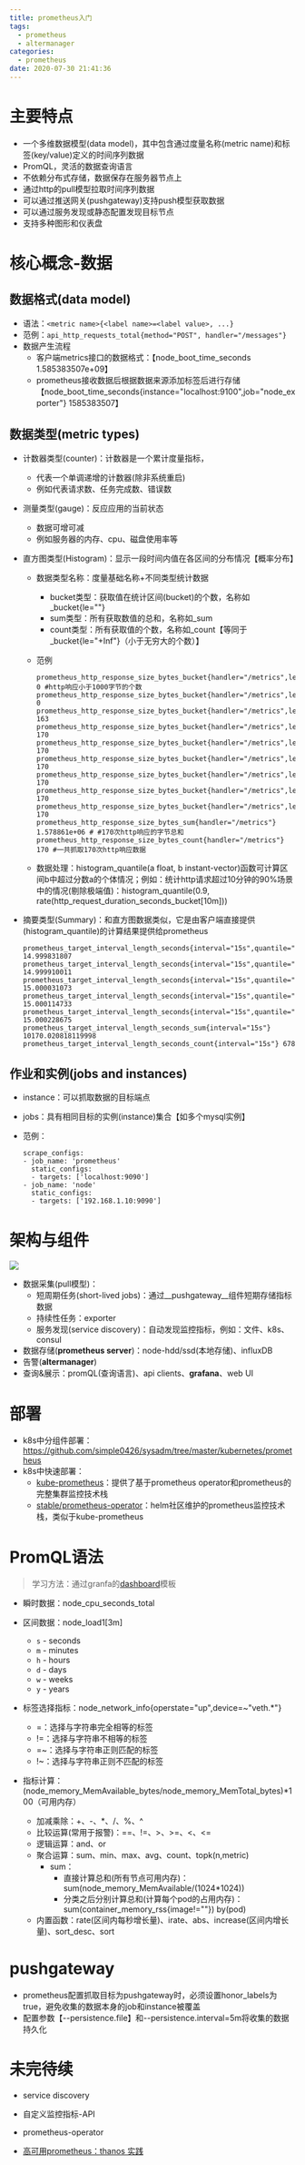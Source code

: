 ```yaml
---
title: prometheus入门
tags:
  - prometheus
  - altermanager
categories:
  - prometheus
date: 2020-07-30 21:41:36
---
```



# 主要特点

* 一个多维数据模型(data model)，其中包含通过度量名称(metric name)和标签(key/value)定义的时间序列数据
* PromQL，灵活的数据查询语言
* 不依赖分布式存储，数据保存在服务器节点上
* 通过http的pull模型拉取时间序列数据
* 可以通过推送网关(pushgateway)支持push模型获取数据
* 可以通过服务发现或静态配置发现目标节点
* 支持多种图形和仪表盘

# 核心概念-数据

## 数据格式(data model)

* 语法：`<metric name>{<label name>=<label value>, ...}`
* 范例：`api_http_requests_total{method="POST", handler="/messages"}`
* 数据产生流程
  * 客户端metrics接口的数据格式：【node_boot_time_seconds 1.585383507e+09】
  * prometheus接收数据后根据数据来源添加标签后进行存储【node_boot_time_seconds{instance="localhost:9100",job="node_exporter"}  1585383507】

## 数据类型(metric types)

* 计数器类型(counter)：计数器是一个累计度量指标，

  * 代表一个单调递增的计数器(除非系统重启)
  * 例如代表请求数、任务完成数、错误数

* 测量类型(gauge)：反应应用的当前状态

  * 数据可增可减
  * 例如服务器的内存、cpu、磁盘使用率等

* 直方图类型(Histogram)：显示一段时间内值在各区间的分布情况【概率分布】

  * 数据类型名称：度量基础名称+不同类型统计数据

    * bucket类型：获取值在统计区间(bucket)的个数，名称如<basename>_bucket{le="<upper inclusive bound>"}
    * sum类型：所有获取数值的总和，名称如<basename>_sum
    * count类型：所有获取值的个数，名称如<basename>_count【等同于<basename>_bucket{le="+Inf"}（小于无穷大的个数）】

  * 范例

    ```
    prometheus_http_response_size_bytes_bucket{handler="/metrics",le="100"} 0 #http响应小于1000字节的个数
    prometheus_http_response_size_bytes_bucket{handler="/metrics",le="1000"} 0 
    prometheus_http_response_size_bytes_bucket{handler="/metrics",le="10000"} 163
    prometheus_http_response_size_bytes_bucket{handler="/metrics",le="100000"} 170
    prometheus_http_response_size_bytes_bucket{handler="/metrics",le="1e+06"} 170
    prometheus_http_response_size_bytes_bucket{handler="/metrics",le="1e+07"} 170
    prometheus_http_response_size_bytes_bucket{handler="/metrics",le="1e+08"} 170
    prometheus_http_response_size_bytes_bucket{handler="/metrics",le="1e+09"} 170
    prometheus_http_response_size_bytes_bucket{handler="/metrics",le="+Inf"} 170
    prometheus_http_response_size_bytes_sum{handler="/metrics"} 1.578861e+06 # #170次http响应的字节总和
    prometheus_http_response_size_bytes_count{handler="/metrics"} 170 #一共抓取170次http响应数据
    ```

  * 数据处理：histogram_quantile(a float, b instant-vector)函数可计算区间b中超过分数a的个体情况；例如：统计http请求超过10分钟的90%场景中的情况(剔除极端值)：histogram_quantile(0.9, rate(http_request_duration_seconds_bucket[10m]))

* 摘要类型(Summary)：和直方图数据类似，它是由客户端直接提供(histogram_quantile)的计算结果提供给prometheus

  ```
  prometheus_target_interval_length_seconds{interval="15s",quantile="0.01"} 14.999831807
  prometheus_target_interval_length_seconds{interval="15s",quantile="0.05"} 14.999910011
  prometheus_target_interval_length_seconds{interval="15s",quantile="0.5"} 15.000031073
  prometheus_target_interval_length_seconds{interval="15s",quantile="0.9"} 15.000114733
  prometheus_target_interval_length_seconds{interval="15s",quantile="0.99"} 15.000228675
  prometheus_target_interval_length_seconds_sum{interval="15s"} 10170.020818119998
  prometheus_target_interval_length_seconds_count{interval="15s"} 678
  ```

## 作业和实例(jobs and instances)

* instance：可以抓取数据的目标端点

* jobs：具有相同目标的实例(instance)集合【如多个mysql实例】

* 范例：

  ```
  scrape_configs:
  - job_name: 'prometheus'
    static_configs:
    - targets: ['localhost:9090']
  - job_name: 'node'
    static_configs:
    - targets: ['192.168.1.10:9090']
  ```


# 架构与组件

![](https://simple0426-blog.oss-cn-beijing.aliyuncs.com/prometheus-architecture.png)

* 数据采集(pull模型)：
  * 短周期任务(short-lived jobs)：通过__pushgateway__组件短期存储指标数据
  * 持续性任务：exporter
  * 服务发现(service discovery)：自动发现监控指标，例如：文件、k8s、consul
* 数据存储(__prometheus server__)：node-hdd/ssd(本地存储)、influxDB
* 告警(__altermanager__)
* 查询&展示：promQL(查询语言)、api clients、__grafana__、web UI

# 部署

* k8s中分组件部署：https://github.com/simple0426/sysadm/tree/master/kubernetes/prometheus
* k8s中快速部署：
  * [kube-prometheus](https://github.com/coreos/kube-prometheus)：提供了基于prometheus operator和prometheus的完整集群监控技术栈
  * [stable/prometheus-operator](https://github.com/helm/charts/tree/master/stable/prometheus-operator)：helm社区维护的prometheus监控技术栈，类似于kube-prometheus

# PromQL语法

> 学习方法：通过granfa的[dashboard](https://grafana.com/grafana/dashboards)模板

* 瞬时数据：node_cpu_seconds_total
* 区间数据：node_load1[3m]
  * `s` - seconds
  * `m` - minutes
  * `h` - hours
  * `d` - days
  * `w` - weeks
  * `y` - years
* 标签选择指标：node_network_info{operstate="up",device=~"veth.*"}
  * =：选择与字符串完全相等的标签
  * !=：选择与字符串不相等的标签
  * =~：选择与字符串正则匹配的标签
  * !~：选择与字符串正则不匹配的标签

* 指标计算：(node_memory_MemAvailable_bytes/node_memory_MemTotal_bytes)*100（可用内存）
  * 加减乘除：+、-、*、/、%、^
  * 比较运算(常用于报警)：==、!=、>、>=、<、<=
  * 逻辑运算：and、or
  * 聚合运算：sum、min、max、avg、count、topk(n,metric)
    * sum：
      * 直接计算总和(所有节点可用内存)：sum(node_memory_MemAvailable/(1024*1024))
      * 分类之后分别计算总和(计算每个pod的占用内存)：sum(container_memory_rss{image!=""}) by(pod) 
  * 内置函数：rate(区间内每秒增长量)、irate、abs、increase(区间内增长量)、sort_desc、sort

# pushgateway

* prometheus配置抓取目标为pushgateway时，必须设置honor_labels为true，避免收集的数据本身的job和instance被覆盖
* 配置参数【--persistence.file】和--persistence.interval=5m将收集的数据持久化

# 未完待续

* service discovery

* 自定义监控指标-API

* prometheus-operator

*  [高可用prometheus：thanos 实践](https://segmentfault.com/a/1190000022164038)